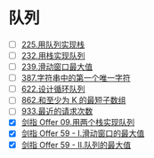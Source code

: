 

# 队列

- [ ] [225.用队列实现栈](https://leetcode-cn.com/problems/implement-stack-using-queues)
- [ ] [232.用栈实现队列](https://leetcode-cn.com/problems/implement-queue-using-stacks)
- [ ] [239.滑动窗口最大值](https://leetcode-cn.com/problems/sliding-window-maximum)
- [ ] [387.字符串中的第一个唯一字符](https://leetcode-cn.com/problems/first-unique-character-in-a-string)
- [ ] [622.设计循环队列](https://leetcode-cn.com/problems/design-circular-queue)
- [ ] [862.和至少为 K 的最短子数组](https://leetcode-cn.com/problems/shortest-subarray-with-sum-at-least-k)
- [ ] [933.最近的请求次数](https://leetcode-cn.com/problems/number-of-recent-calls)
- [x] [剑指 Offer 09.用两个栈实现队列](https://leetcode-cn.com/problems/yong-liang-ge-zhan-shi-xian-dui-lie-lcof)
- [x] [剑指 Offer 59 - I.滑动窗口的最大值](https://leetcode-cn.com/problems/hua-dong-chuang-kou-de-zui-da-zhi-lcof/)
- [x] [剑指 Offer 59 - II.队列的最大值](https://leetcode-cn.com/problems/dui-lie-de-zui-da-zhi-lcof/)